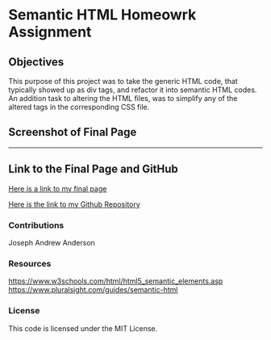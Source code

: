 # Semantic HTML Homeowrk Assignment

## Objectives

This purpose of this project was to take the generic HTML code, that typically showed up as div tags, and refactor it into semantic HTML codes. An addition task to altering the HTML files, was to simplify any of the altered tags in the corresponding CSS file.

## Screenshot of Final Page

--------------

## Link to the Final Page and GitHub

[Here is a link to my final page](https://jandrewanderson.github.io/Semantic-html/)

[Here is the link to my Github Repository](https://github.com/jandrewanderson/Semantic-html)

### Contributions

Joseph Andrew Anderson

### Resources

https://www.w3schools.com/html/html5_semantic_elements.asp
https://www.pluralsight.com/guides/semantic-html

### License

This code is licensed under the MIT License.